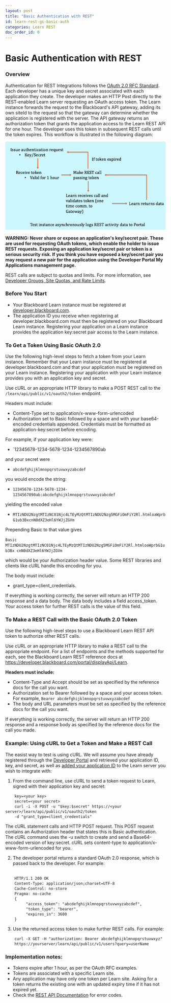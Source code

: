 ```yaml
---
layout: post
title: "Basic Authentication with REST"
id: learn-rest-gs-basic-auth
categories: Learn REST
doc_order_id: 0
---
```


# Basic Authentication with REST

### Overview

Authentication for REST Integrations follows the [OAuth 2.0 RFC Standard](https://tools.ietf.org/html/rfc6749). Each developer has a unique key and secret associated with each application they create. The developer makes an HTTP Post directly to the REST-enabled Learn server requesting an OAuth access token. The Learn instance forwards the request to the Blackboard's API gateway, adding its own siteId to the request so that the gateway can determine whether the application is registered with the server. The API gateway returns an authorization token that grants the application access to the Learn REST API for one hour. The developer uses this token in subsequent REST calls until the token expires. This workflow is illustrated in the following diagram:

![OAuth Workflow Diagram](/assets/img/basic-auth-learn.png)

**WARNING: Never share or expose an application's key/secret pair. These are used for requesting OAuth tokens, which enable the holder to issue REST requests. Exposing an application key/secret pair or token is a serious security risk. If you think you have exposed a key/secret pair you may request a new pair for the application using the Developer Portal My Applications management page.**

REST calls are subject to quotas and limits. For more information, see
[Developer Groups, Site Quotas, and Rate Limits](groups-quotas-rates).

### Before You Start

  * Your Blackboard Learn instance must be registered at [developer.blackboard.com](https://developer.blackboard.com/).
  * The application ID you receive when registering at developer.blackboard.com must then be registered on your Blackboard Learn instance. Registering your application on a Learn instance provides the application key:secret pair access to the Learn instance.

### To Get a Token Using Basic OAuth 2.0

Use the following high-level steps to fetch a token from your Learn instance.
Remember that your Learn instance must be registered at
developer.blackboard.com and that your application must be registered on your
Learn instance. Registering your application with your Learn instance provides
you with an application key and secret.

Use cURL or an appropriate HTTP library to make a POST REST call to the
`/learn/api/public/v1/oauth2/token` endpoint.

Headers must include:
* Content-Type set to application/x-www-form-urlencoded
* Authorization set to Basic followed by a space and with your base64-encoded credentials appended. Credentials must be formatted as application-key:secret before encoding.  

For example, if your application key were:
* `12345678-1234-5678-1234-1234567890ab

and your secret were 

* `abcdefghijklmnopqrstuvwxyzabcdef`

you would encode the string: 
* `12345678-1234-5678-1234-1234567890ab:abcdefghijklmnopqrstuvwxyzabcdef`

yielding the encoded value 
* `MTIzNDU2NzgtMTIzNC01Njc4LTEyMzQtMTIzNDU2Nzg5MGFiOmFiY2Rl.htmloaWprbG1ub3BxcnN0dXZ3eHl6YWJjZGVm`

Prepending Basic to that value gives

`Basic MTIzNDU2NzgtMTIzNC01Njc4LTEyMzQtMTIzNDU2Nzg5MGFiOmFiY2Rl.htmloaWprbG1ub3Bx
cnN0dXZ3eHl6YWJjZGVm`

which would be your Authorization header value. Some REST libraries and
clients like cURL handle this encoding for you.

The body must include: 

* grant_type=client_credentials.

If everything is working correctly, the server will return an HTTP 200
response and a data body. The data body includes a field access_token. Your
access token for further REST calls is the value of this field.

### To Make a REST Call with the Basic OAuth 2.0 Token

Use the following high-level steps to use a Blackboard Learn REST API token to
authorize other REST calls.

Use cURL or an appropriate HTTP library to make a REST call to the appropriate
endpoint. For a list of endpoints and the methods supported for each, see the
Blackboard Learn REST reference docs at https://developer.blackboard.com/portal/displayApi/Learn.

**Headers must include:**

* Content-Type and Accept should be set as specified by the reference docs for the call you want.
* Authorization set to Bearer followed by a space and your access token. For example, `Bearer abcdefghijklmnopqrstuvwxyzabcdef`
* The body and URL parameters must be set as specified by the reference docs for the call you want.

If everything is working correctly, the server will return an HTTP 200
response and a response body as specified by the reference docs for the call
you made.

### Example: Using cURL to Get a Token and Make a REST Call

The easist way to test is using cURL. We will assume you have already
registered through the [Developer Portal](registry) and
retrieved your application ID, key, and secret, as well as [added your
application ID](/learn/rest/rest-and-learn) to
the Learn server you wish to integrate with:

1. From the command line, use cURL to send a token request to Learn, signed with their application key and secret:   

~~~ shell
    key=<your key>  
    secret=<your secret>   
    curl -i -X POST -u "$key:$secret" https://<your server>/learn/api/public/v1/oauth2/token 
    -d "grant_type=client_credentials"
~~~ 

The cURL statement calls and HTTP POST request. This POST request contains an
Authorization header that states this is Basic authentication. The cURL
command uses the -u switch to create and send a Base64-encoded version of
key:secret. cURL sets content-type to application/x-www-form-urlencoded for
you.

2. The developer portal returns a standard OAuth 2.0 response, which is passed back to the developer. For example:  

~~~ shell

    HTTP/1.1 200 OK   
    Content-Type: application/json;charset=UTF-8   
    Cache-Control: no-store   
    Pragma: no-cache    
    {  
         "access_token": "abcdefghijklmnopqrstuvwxyzabcdef",  
         "token_type": "bearer",  
         "expires_in": 3600   
    }  
~~~

3. Use the returned access token to make further REST calls. For example:  

~~~ shell
    curl -X GET -H "authorization: Bearer abcdefghijklmnopqrstuvwxyz" 
    https://yourserver/learn/api/public/v1/users?query=userName
~~~

### Implementation notes:

* Tokens expire after 1 hour, as per the OAuth RFC examples.
* Tokens are associated with a specific Learn site.
* Any application may have only one token per Learn site. Asking for a token returns the existing one with an updated expiry time if it has not expired yet.
* Check the [REST API Documentation](https://developer.blackboard.com/portal/displayApi) for error codes.

